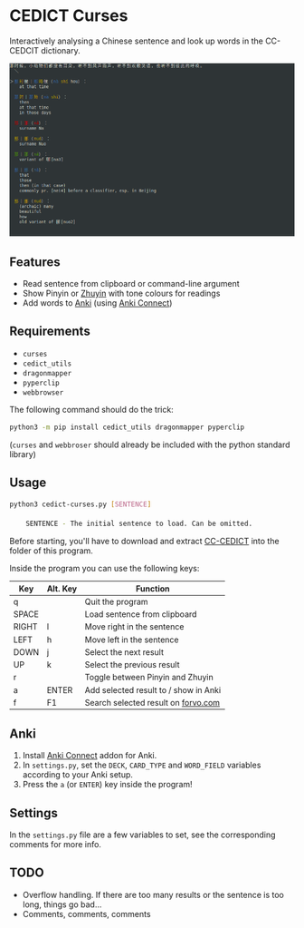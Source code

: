 # CEDICT Curses

Interactively analysing a Chinese sentence and look up words in the CC-CEDCIT dictionary.

![screenshot](Screenshot.png)

## Features

* Read sentence from clipboard or command-line argument
* Show Pinyin or [Zhuyin](https://en.wikipedia.org/wiki/Bopomofo) with tone colours for readings
* Add words to [Anki](https://apps.ankiweb.net/) (using [Anki Connect](https://foosoft.net/projects/anki-connect/))
  
## Requirements

* `curses`
* `cedict_utils`
* `dragonmapper`
* `pyperclip`
* `webbrowser`

The following command should do the trick:

```sh
python3 -m pip install cedict_utils dragonmapper pyperclip
```

(`curses` and `webbroser` should already be included with the python standard library)

## Usage

```sh
python3 cedict-curses.py [SENTENCE]

    SENTENCE - The initial sentence to load. Can be omitted.
```

Before starting, you'll have to download and extract [CC-CEDICT](https://www.mdbg.net/chinese/dictionary?page=cedict) into the folder of this program.


Inside the program you can use the following keys:

| Key   | Alt. Key | Function 
| ----- | -------- | --- 
| q     |          | Quit the program 
| SPACE |          | Load sentence from clipboard 
| RIGHT | l        | Move right in the sentence 
| LEFT  | h        | Move left in the sentence 
| DOWN  | j        | Select the next result 
| UP    | k        | Select the previous result 
| r     |          | Toggle between Pinyin and Zhuyin 
| a     | ENTER    | Add selected result to / show in Anki 
| f     | F1       | Search selected result on [forvo.com](https://forvo.com/) 

## Anki

1. Install [Anki Connect](https://ankiweb.net/shared/info/2055492159) addon for Anki.
2. In `settings.py`, set the `DECK`, `CARD_TYPE` and `WORD_FIELD` variables according to your Anki setup.
3. Press the `a` (or `ENTER`) key inside the program!

## Settings

In the `settings.py` file are a few variables to set, see the corresponding comments for more info.

## TODO

* Overflow handling. If there are too many results or the sentence is too long, things go bad...
* Comments, comments, comments
